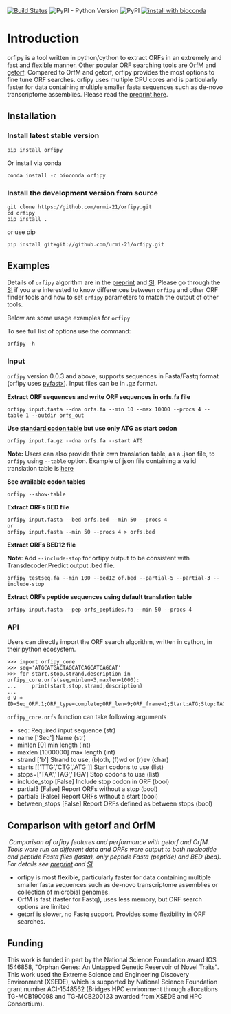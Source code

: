 [![Build Status](https://travis-ci.org/urmi-21/orfipy.svg?branch=master)](https://travis-ci.org/urmi-21/orfipy)
![PyPI - Python Version](https://img.shields.io/pypi/pyversions/orfipy)
![PyPI](https://img.shields.io/pypi/v/orfipy?style=flat-square)
[![install with bioconda](https://anaconda.org/bioconda/plncpro/badges/installer/conda.svg)](https://anaconda.org/bioconda/orfipy)

# Introduction
orfipy is a tool written in python/cython to extract ORFs in an extremely and fast and flexible manner. 
Other popular ORF searching tools are [OrfM](https://github.com/wwood/OrfM) and [getorf](http://emboss.sourceforge.net/apps/cvs/emboss/apps/getorf.html).
Compared to OrfM and getorf, orfipy provides the most options to fine tune ORF searches.
orfipy uses multiple CPU cores and is particularly faster for data containing multiple smaller fasta sequences such as de-novo transcriptome assemblies.
Please read the [preprint here](https://www.biorxiv.org/content/10.1101/2020.10.20.348052v1).


## Installation

### Install latest stable version
```
pip install orfipy
```
Or install via conda

```
conda install -c bioconda orfipy
```

### Install the development version from source

```
git clone https://github.com/urmi-21/orfipy.git
cd orfipy
pip install .
```

or use pip

```
pip install git+git://github.com/urmi-21/orfipy.git
```

## Examples

Details of `orfipy` algorithm are in the <a href=https://www.biorxiv.org/content/10.1101/2020.10.20.348052v1> preprint</a> and <a href=https://github.com/urmi-21/orfipy/tree/master/supplementary_data>SI</a></em>. Please go through the <a href=https://github.com/urmi-21/orfipy/tree/master/supplementary_data>SI</a></em> if you are interested to know differences between `orfipy` and other ORF finder tools and how to set `orfipy` parameters to match the output of other tools.

Below are some usage examples for `orfipy`


To see full list of options use the command:

```
orfipy -h
```

### Input
`orfipy` version 0.0.3 and above, supports sequences in Fasta/Fastq format (orfipy uses [pyfastx](https://github.com/lmdu/pyfastx)). Input files can be in .gz format.

**Extract ORF sequences and write ORF sequences in orfs.fa file**

```
orfipy input.fasta --dna orfs.fa --min 10 --max 10000 --procs 4 --table 1 --outdir orfs_out
```

**Use [standard codon table](https://www.ncbi.nlm.nih.gov/Taxonomy/Utils/wprintgc.cgi?chapter=cgencodes)  but use only ATG as start codon**

```
orfipy input.fa.gz --dna orfs.fa --start ATG
```
**Note:** Users can also provide their own translation table, as a .json file, to `orfipy` using `--table` option. Example of json file containing a valid translation table is [here](https://github.com/urmi-21/orfipy/blob/master/scripts/example_user_table.json)

**See available codon tables**
```
orfipy --show-table

```

**Extract ORFs BED file**
```
orfipy input.fasta --bed orfs.bed --min 50 --procs 4
or
orfipy input.fasta --min 50 --procs 4 > orfs.bed 
```

**Extract ORFs BED12 file**

**Note**: Add `--include-stop` for orfipy output to be consistent with Transdecoder.Predict output .bed file. 

```
orfipy testseq.fa --min 100 --bed12 of.bed --partial-5 --partial-3 --include-stop
```

**Extract ORFs peptide sequences using default translation table**
```
orfipy input.fasta --pep orfs_peptides.fa --min 50 --procs 4
```

### API

Users can directly import the ORF search algorithm, written in cython, in their python ecosystem.

```
>>> import orfipy_core 
>>> seq='ATGCATGACTAGCATCAGCATCAGCAT'
>>> for start,stop,strand,description in orfipy_core.orfs(seq,minlen=3,maxlen=1000):
...     print(start,stop,strand,description)
... 
0 9 + ID=Seq_ORF.1;ORF_type=complete;ORF_len=9;ORF_frame=1;Start:ATG;Stop:TAG

```
`orfipy_core.orfs` function can take following arguments

- seq: Required input sequence (str)
- name ['Seq'] Name (str)
- minlen [0] min length (int)
- maxlen [1000000] max length (int)
- strand ['b'] Strand to use, (b)oth, (f)wd or (r)ev (char)
- starts [['TTG','CTG','ATG']] Start codons to use (list)
- stops=['TAA','TAG','TGA'] Stop codons to use (list)
- include_stop [False] Include stop codon in ORF (bool)
- partial3 [False] Report ORFs without a stop (bool)
- partial5 [False] Report ORFs without a start (bool)
- between_stops [False] Report ORFs defined as between stops (bool)



## Comparison with getorf and OrfM

<p>
    <img src="https://raw.githubusercontent.com/urmi-21/orfipy/master/scripts/comparison.png" alt>
    <em>Comparison of orfipy features and performance with getorf and OrfM. Tools were run on different data and ORFs were output to both nucleotide and peptide Fasta files (fasta), only peptide Fasta (peptide) and BED (bed).
    For details see <a href=https://www.biorxiv.org/content/10.1101/2020.10.20.348052v1> preprint</a> and <a href=https://github.com/urmi-21/orfipy/tree/master/supplementary_data>SI</a></em>
</p>

- orfipy is most flexible, particularly faster for data containing multiple smaller fasta sequences such as de-novo transcriptome assemblies or collection of microbial genomes.
- OrfM is fast (faster for Fastq), uses less memory, but ORF search options are limited
- getorf is slower, no Fastq support. Provides some flexibility in ORF searches.

## Funding

This work is funded in part by the National Science Foundation award IOS 1546858, "Orphan Genes: An Untapped Genetic Reservoir of Novel Traits". 
This work used the Extreme Science and Engineering Discovery Environment (XSEDE), which is supported by National Science Foundation grant number 
ACI-1548562 (Bridges HPC environment through allocations TG-MCB190098 and TG-MCB200123 awarded from XSEDE and HPC Consortium).







